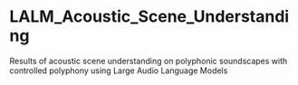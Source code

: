 # LALM_Acoustic_Scene_Understanding
Results of acoustic scene understanding on polyphonic soundscapes with controlled polyphony using Large Audio Language Models
